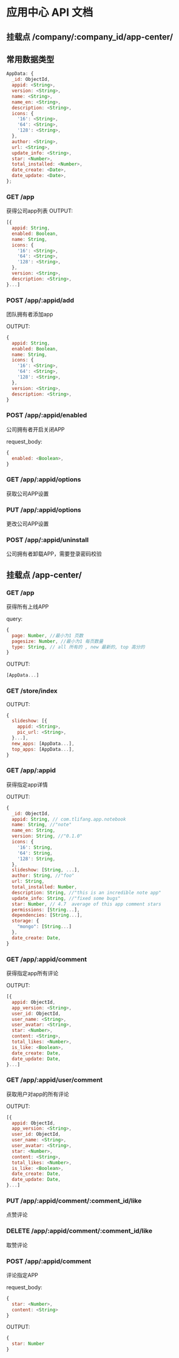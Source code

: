 # 应用中心 API 文档

## 挂载点 /company/:company_id/app-center/

## 常用数据类型

```javascript
AppData: {
  _id: ObjectId,
  appid: <String>,
  version: <String>,
  name: <String>,
  name_en: <String>,
  description: <String>,
  icons: {
    '16': <String>,
    '64': <String>,
    '128': <String>,
  },
  author: <String>,
  url: <String>,
  update_info: <String>,
  star: <Number>,
  total_installed: <Number>,
  date_create: <Date>,
  date_update: <Date>,
};
```

### GET /app

获得公司app列表
OUTPUT:
```javascript
[{
  appid: String,
  enabled: Boolean,
  name: String,
  icons: {
    '16': <String>,
    '64': <String>,
    '128': <String>,
  },
  version: <String>,
  description: <String>,
}...]
```

### POST /app/:appid/add

团队拥有者添加app

OUTPUT:
```javascript
{
  appid: String,
  enabled: Boolean,
  name: String,
  icons: {
    '16': <String>,
    '64': <String>,
    '128': <String>,
  },
  version: <String>,
  description: <String>,
}
```

### POST /app/:appid/enabled

公司拥有者开启关闭APP

request_body:
```javascript
{
  enabled: <Boolean>,
}
```

### GET /app/:appid/options

获取公司APP设置

### PUT /app/:appid/options

更改公司APP设置

### POST /app/:appid/uninstall

公司拥有者卸载APP，需要登录密码校验

## 挂载点 /app-center/

### GET /app

获得所有上线APP

query:
```javascript
{
  page: Number, //最小为1 页数
  pagesize: Number, //最小为1 每页数量
  type: String, // all 所有的 , new 最新的, top 高分的
}
```

OUTPUT:
```javascript
[AppData...]
```

### GET /store/index

OUTPUT:
```javascript
{
  slideshow: [{
    appid: <String>,
    pic_url: <String>,
  }...],
  new_apps: [AppData...],
  top_apps: [AppData...],
}
```

### GET /app/:appid

获得指定app详情

OUTPUT:
```javascript
{
  _id: ObjectId,
  appid: String, // com.tlifang.app.notebook
  name: String, //"note"
  name_en: String,
  version: String, //"0.1.0"
  icons: {
    '16': String,
    '64': String,
    '128': String,
  },
  slideshow: [String, ...],
  author: String, //"foo"
  url: String,
  total_installed: Number,
  description: String, //"this is an incredible note app"
  update_info: String, //"fixed some bugs"
  star: Number, // 4.7  average of this app comment stars
  permissions: [String...],
  dependencies: [String...],
  storage: {
    "mongo": [String...]
  },
  date_create: Date,
}
```

### GET /app/:appid/comment

获得指定app所有评论

OUTPUT:
```javascript
[{
  appid: ObjectId,
  app_version: <String>,
  user_id: ObjectId,
  user_name: <String>,
  user_avatar: <String>,
  star: <Number>,
  content: <String>,
  total_likes: <Number>,
  is_like: <Boolean>,
  date_create: Date,
  date_update: Date,  
}...]
```

### GET /app/:appid/user/comment

获取用户对app的所有评论

OUTPUT:
```javascript
[{
  appid: ObjectId,
  app_version: <String>,
  user_id: ObjectId,
  user_name: <String>,
  user_avatar: <String>,
  star: <Number>,
  content: <String>,
  total_likes: <Number>,
  is_like: <Boolean>,
  date_create: Date,
  date_update: Date, 
}...]
```

### PUT /app/:appid/comment/:comment_id/like

点赞评论

### DELETE /app/:appid/comment/:comment_id/like

取赞评论

### POST /app/:appid/comment

评论指定APP

request_body:
```javascript
{
  star: <Number>,
  content: <String>
}
```

OUTPUT:
```javascript
{
  star: Number
}
```
